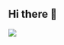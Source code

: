 ## Hi there 👋
<img src="https://img.shields.io/badge/Python-d3d3d3?style=flat-square&logo=Python&logoColor=white&fontColor=white"/>

